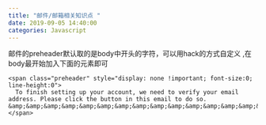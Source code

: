 ```yaml
---
title: "邮件/邮箱相关知识点 "
date: 2019-09-05 14:40:00
categories: Javascript
---
```


邮件的preheader默认取的是body中开头的字符，可以用hack的方式自定义 ,在body最开始加入下面的元素即可

```
<span class="preheader" style="display: none !important; font-size:0; line-height:0">
  To finish setting up your account, we need to verify your email address. Please click the button in this email to do so.
&amp;&amp;&amp;&amp;&amp;&amp;&amp;&amp;&amp;&amp;&amp;&amp;&amp;&amp;&amp;&amp;&amp;&amp;&amp;&amp;&amp;&amp;&amp;&amp;&amp;&amp;&amp;
</span>
```